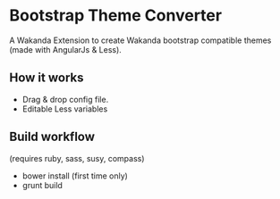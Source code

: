 Bootstrap Theme Converter
=============

A Wakanda Extension to create Wakanda bootstrap compatible themes (made with AngularJs & Less).

How it works
------

- Drag & drop config file.
- Editable Less variables

Build workflow
------

(requires ruby, sass, susy, compass)

- bower install (first time only)
- grunt build
